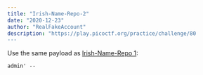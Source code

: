 ```yaml
---
title: "Irish-Name-Repo-2"
date: "2020-12-23"
author: "RealFakeAccount"
description: "https://play.picoctf.org/practice/challenge/80
---
```

Use the same payload as [Irish-Name-Repo 1](https://play.picoctf.org/practice/challenge/80?category=1&page=1):

`admin' --`